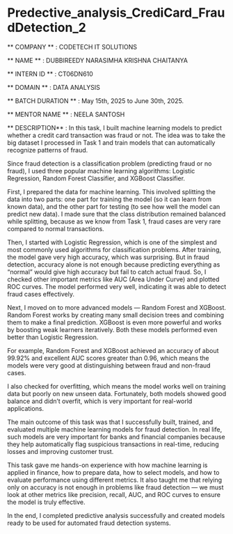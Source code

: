 # Predective_analysis_CrediCard_FraudDetection_2

** COMPANY **    : CODETECH IT SOLUTIONS

** NAME **       : DUBBIREEDY NARASIMHA KRISHNA CHAITANYA

** INTERN ID **  : CT06DN610

** DOMAIN **     : DATA ANALYSIS

** BATCH DURATION ** : May 15th, 2025 to June 30th, 2025.

** MENTOR NAME **     : NEELA SANTOSH 

** DESCRIPTION**  : In this task, I built machine learning models to predict whether a credit card transaction was fraud or not. The idea was to take the big dataset I processed in Task 1 and train models that can automatically recognize patterns of fraud.

Since fraud detection is a classification problem (predicting fraud or no fraud), I used three popular machine learning algorithms: Logistic Regression, Random Forest Classifier, and XGBoost Classifier.

First, I prepared the data for machine learning. This involved splitting the data into two parts: one part for training the model (so it can learn from known data), and the other part for testing (to see how well the model can predict new data). I made sure that the class distribution remained balanced while splitting, because as we know from Task 1, fraud cases are very rare compared to normal transactions.

Then, I started with Logistic Regression, which is one of the simplest and most commonly used algorithms for classification problems. After training, the model gave very high accuracy, which was surprising. But in fraud detection, accuracy alone is not enough because predicting everything as “normal” would give high accuracy but fail to catch actual fraud. So, I checked other important metrics like AUC (Area Under Curve) and plotted ROC curves. The model performed very well, indicating it was able to detect fraud cases effectively.

Next, I moved on to more advanced models — Random Forest and XGBoost. Random Forest works by creating many small decision trees and combining them to make a final prediction. XGBoost is even more powerful and works by boosting weak learners iteratively. Both these models performed even better than Logistic Regression.

For example, Random Forest and XGBoost achieved an accuracy of about 99.92% and excellent AUC scores greater than 0.96, which means the models were very good at distinguishing between fraud and non-fraud cases.

I also checked for overfitting, which means the model works well on training data but poorly on new unseen data. Fortunately, both models showed good balance and didn’t overfit, which is very important for real-world applications.

The main outcome of this task was that I successfully built, trained, and evaluated multiple machine learning models for fraud detection. In real life, such models are very important for banks and financial companies because they help automatically flag suspicious transactions in real-time, reducing losses and improving customer trust.

This task gave me hands-on experience with how machine learning is applied in finance, how to prepare data, how to select models, and how to evaluate performance using different metrics. It also taught me that relying only on accuracy is not enough in problems like fraud detection — we must look at other metrics like precision, recall, AUC, and ROC curves to ensure the model is truly effective.

In the end, I completed predictive analysis successfully and created models ready to be used for automated fraud detection systems.

